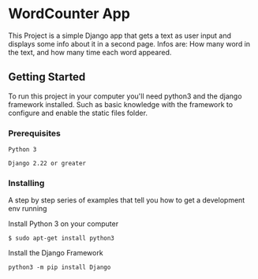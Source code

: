 #  WordCounter App

This Project is a simple Django app that gets a text as user input and displays some info about it in a second page. Infos are: How many word in the text, and how many time each word appeared.

## Getting Started

To run this project in your computer you'll need python3 and the django framework installed. Such as basic knowledge with the framework to configure and enable the static files folder.

### Prerequisites

```
Python 3
```

```
Django 2.22 or greater
```

### Installing

A step by step series of examples that tell you how to get a development env running

Install Python 3 on your computer

```
$ sudo apt-get install python3
```

Install the Django Framework

```
python3 -m pip install Django
```

